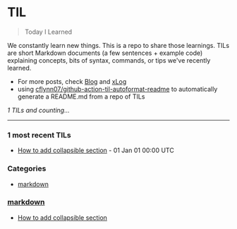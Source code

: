 # TIL
> Today I Learned

We constantly learn new things. This is a repo to share those learnings. TILs are short Markdown documents (a few sentences + example code) explaining concepts, bits of syntax, commands, or tips we've recently learned.
- For more posts, check [Blog][1] and [xLog][2]
- using [cflynn07/github-action-til-autoformat-readme][3] to automatically generate a README.md from a repo of TILs


_1 TILs and counting..._

---

### 1 most recent TILs

- [How to add collapsible section](markdown/How-to-add-a-collapsible-section-in-markdown.md) - 01 Jan 01 00:00 UTC

### Categories

- [markdown](#markdown)

### [markdown](#markdown)
- [How to add collapsible section](markdown/How-to-add-a-collapsible-section-in-markdown.md)

[1]: https://joytown99.top
[2]: https://joytown99.xlog.app
[3]: https://github.com/cflynn07/til-autoformat-action-example

